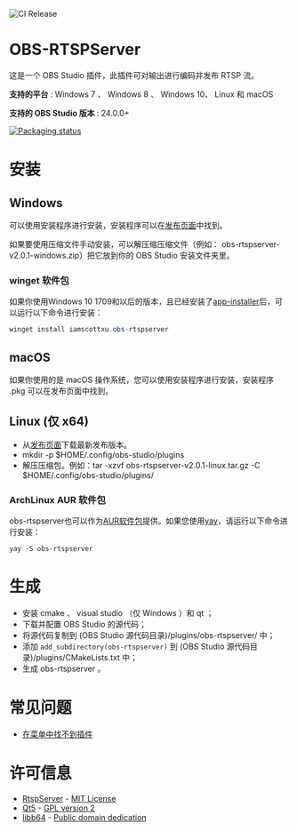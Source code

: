 ![CI Release](https://github.com/iamscottxu/obs-rtspserver/workflows/CI%20Release/badge.svg)

# OBS-RTSPServer

这是一个 OBS Studio 插件，此插件可对输出进行编码并发布 RTSP 流。

**支持的平台** : Windows 7 、 Windows 8 、 Windows 10、 Linux 和 macOS

**支持的 OBS Studio 版本** : 24.0.0+

[![Packaging status](https://repology.org/badge/vertical-allrepos/obs-rtspserver.svg)](https://repology.org/project/obs-rtspserver/versions)

# 安装
## Windows
可以使用安装程序进行安装，安装程序可以在[发布页面](https://github.com/iamscottxu/obs-rtspserver/releases)中找到。

如果要使用压缩文件手动安装，可以解压缩压缩文件（例如： obs-rtspserver-v2.0.1-windows.zip）把它放到你的 OBS Studio 安装文件夹里。

### winget 软件包
如果你使用Windows 10 1709和以后的版本，且已经安装了[app-installer](https://www.microsoft.com/store/productId/9NBLGGH4NNS1)后，可以运行以下命令进行安装：

```powershell
winget install iamscottxu.obs-rtspserver
```

## macOS
如果你使用的是 macOS 操作系统，您可以使用安装程序进行安装，安装程序 .pkg 可以在发布页面中找到。

## Linux (仅 x64)
* 从[发布页面](https://github.com/iamscottxu/obs-rtspserver/releases)下载最新发布版本。
* mkdir -p $HOME/.config/obs-studio/plugins
* 解压压缩包。例如：tar -xzvf obs-rtspserver-v2.0.1-linux.tar.gz -C $HOME/.config/obs-studio/plugins/

### ArchLinux AUR 软件包
obs-rtspserver也可以作为[AUR软件包](https://aur.archlinux.org/packages/?O=0&K=obs-rtspserver)提供。如果您使用[yay](https://github.com/Jguer/yay)，请运行以下命令进行安装：

```shell
yay -S obs-rtspserver
```

# 生成
* 安装 cmake 、 visual studio （仅 Windows ）和 qt ；
* 下载并配置 OBS Studio 的源代码；
* 将源代码复制到 (OBS Studio 源代码目录)/plugins/obs-rtspserver/ 中；
* 添加 `add_subdirectory(obs-rtspserver)` 到 (OBS Studio 源代码目录)/plugins/CMakeLists.txt 中；
* 生成 obs-rtspserver 。

# 常见问题
* [在菜单中找不到插件](https://github.com/iamscottxu/obs-rtspserver/wiki/%E5%B8%B8%E8%A7%81%E9%97%AE%E9%A2%98#%E5%9C%A8%E8%8F%9C%E5%8D%95%E4%B8%AD%E6%89%BE%E4%B8%8D%E5%88%B0%E6%8F%92%E4%BB%B6)

# 许可信息
* [RtspServer](https://github.com/PHZ76/RtspServer/) - [MIT License](https://github.com/PHZ76/RtspServer/blob/master/LICENSE)
* [Qt5](https://www.qt.io/) - [GPL version 2](https://doc.qt.io/qt-5/licensing.html)
* [libb64](https://sourceforge.net/projects/libb64/) - [Public domain dedication](https://sourceforge.net/p/libb64/git/ci/master/tree/LICENSE)
